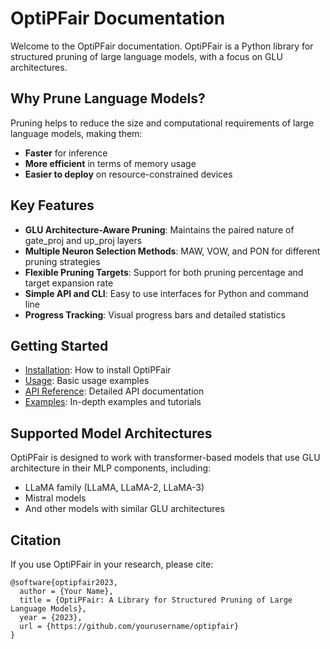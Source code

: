 # OptiPFair Documentation

Welcome to the OptiPFair documentation. OptiPFair is a Python library for structured pruning of large language models, with a focus on GLU architectures.

## Why Prune Language Models?

Pruning helps to reduce the size and computational requirements of large language models, making them:

- **Faster** for inference
- **More efficient** in terms of memory usage
- **Easier to deploy** on resource-constrained devices

## Key Features

- **GLU Architecture-Aware Pruning**: Maintains the paired nature of gate_proj and up_proj layers
- **Multiple Neuron Selection Methods**: MAW, VOW, and PON for different pruning strategies
- **Flexible Pruning Targets**: Support for both pruning percentage and target expansion rate
- **Simple API and CLI**: Easy to use interfaces for Python and command line
- **Progress Tracking**: Visual progress bars and detailed statistics

## Getting Started

- [Installation](installation.md): How to install OptiPFair
- [Usage](usage.md): Basic usage examples
- [API Reference](api.md): Detailed API documentation
- [Examples](examples.md): In-depth examples and tutorials

## Supported Model Architectures

OptiPFair is designed to work with transformer-based models that use GLU architecture in their MLP components, including:

- LLaMA family (LLaMA, LLaMA-2, LLaMA-3)
- Mistral models
- And other models with similar GLU architectures

## Citation

If you use OptiPFair in your research, please cite:

```
@software{optipfair2023,
  author = {Your Name},
  title = {OptiPFair: A Library for Structured Pruning of Large Language Models},
  year = {2023},
  url = {https://github.com/yourusername/optipfair}
}
```